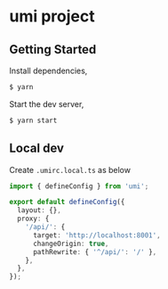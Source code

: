 # umi project

## Getting Started

Install dependencies,

```bash
$ yarn
```

Start the dev server,

```bash
$ yarn start
```


## Local dev
Create `.umirc.local.ts` as below

```ts
import { defineConfig } from 'umi';

export default defineConfig({
  layout: {},
  proxy: {
    '/api/': {
      target: 'http://localhost:8001',
      changeOrigin: true,
      pathRewrite: { '^/api/': '/' },
    },
  },
});

```
